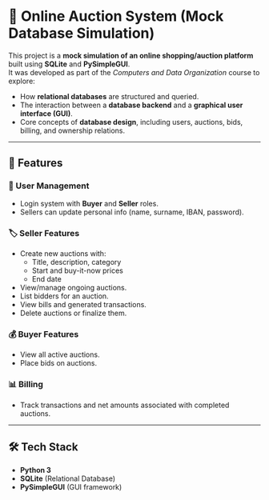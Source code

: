 # 🛒 Online Auction System (Mock Database Simulation)

This project is a **mock simulation of an online shopping/auction platform** built using **SQLite** and **PySimpleGUI**.  
It was developed as part of the *Computers and Data Organization* course to explore:  
- How **relational databases** are structured and queried.  
- The interaction between a **database backend** and a **graphical user interface (GUI)**.  
- Core concepts of **database design**, including users, auctions, bids, billing, and ownership relations.  

---

## 🔑 Features

### 👤 User Management
- Login system with **Buyer** and **Seller** roles.
- Sellers can update personal info (name, surname, IBAN, password).

### 🏷️ Seller Features
- Create new auctions with:
  - Title, description, category
  - Start and buy-it-now prices
  - End date
- View/manage ongoing auctions.
- List bidders for an auction.
- View bills and generated transactions.
- Delete auctions or finalize them.

### 💰 Buyer Features
- View all active auctions.
- Place bids on auctions.

### 📊 Billing
- Track transactions and net amounts associated with completed auctions.

---

## 🛠️ Tech Stack
- **Python 3**
- **SQLite** (Relational Database)
- **PySimpleGUI** (GUI framework)

